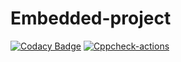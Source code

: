 # Embedded-project
[![Codacy Badge](https://app.codacy.com/project/badge/Grade/68b7654290c94bf7b73780483715edd8)](https://www.codacy.com/gh/Prakash-129/Embedded-C/dashboard?utm_source=github.com&amp;utm_medium=referral&amp;utm_content=Vinay4119/Embedded-C&amp;utm_campaign=Badge_Grade)
[![Cppcheck-actions](https://github.com/Prakash-129/Embedded-C/actions/workflows/cppcheck.yml/badge.svg)](https://github.com/Prakash-129/Embedded-C/actions/workflows/cppcheck.yml)
